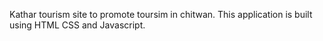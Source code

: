 Kathar tourism site to promote toursim in chitwan. This application is built using HTML CSS and Javascript.
